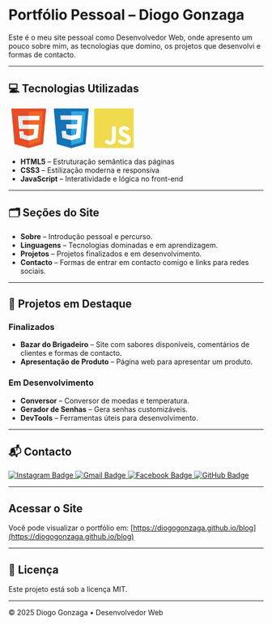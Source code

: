# Portfólio Pessoal – Diogo Gonzaga

Este é o meu site pessoal como Desenvolvedor Web, onde apresento um pouco sobre mim, as tecnologias que domino, os projetos que desenvolvi e formas de contacto.

---



## 💻 Tecnologias Utilizadas


<p align="left">
   <img src="https://raw.githubusercontent.com/devicons/devicon/master/icons/html5/html5-original.svg" width="80" alt="HTML5">
  <img src="https://raw.githubusercontent.com/devicons/devicon/master/icons/css3/css3-original.svg" width="80" alt="CSS3">
  <img src="https://raw.githubusercontent.com/devicons/devicon/master/icons/javascript/javascript-plain.svg" width="80" alt="JavaScript">
</p>

- **HTML5** – Estruturação semântica das páginas
- **CSS3** – Estilização moderna e responsiva
- **JavaScript** – Interatividade e lógica no front-end
---



## 🗂️ Seções do Site

- **Sobre** – Introdução pessoal e percurso.
- **Linguagens** – Tecnologias dominadas e em aprendizagem.
- **Projetos** – Projetos finalizados e em desenvolvimento.
- **Contacto** – Formas de entrar em contacto comigo e links para redes sociais.

---

## 📁 Projetos em Destaque

### Finalizados
- **Bazar do Brigadeiro** – Site com sabores disponíveis, comentários de clientes e formas de contacto.
- **Apresentação de Produto** – Página web para apresentar um produto.

### Em Desenvolvimento
- **Conversor** – Conversor de moedas e temperatura.
- **Gerador de Senhas** – Gera senhas customizáveis.
- **DevTools** – Ferramentas úteis para desenvolvimento.

---

## 📬 Contacto

<div>
<p align="left">
  <a href="https://www.instagram.com/dgzin_gz/" target="_blank">
    <img src="https://img.shields.io/badge/-Instagram-%23E4405F?style=for-the-badge&logo=instagram&logoColor=white" alt="Instagram Badge"/>
  </a>

  <a href="mailto:diogodgonzaga@gmail.com" target="_blank">
    <img src="https://img.shields.io/badge/-Gmail-%23333?style=for-the-badge&logo=gmail&logoColor=white" alt="Gmail Badge"/>
  </a>

  <a href="https://www.facebook.com/people/Diogo-Gonzaga/pfbid0FxdJNCkVCxtZ4vueeLtt4PdtnoinZEKDdBxDuBUisCextzYZtBV64zC79fnXH3C6l/" target="_blank">
    <img src="https://img.shields.io/badge/-Facebook-%231877F2?style=for-the-badge&logo=facebook&logoColor=white" alt="Facebook Badge"/>
  </a>

  <a href="https://github.com/diogogonzaga" target="_blank">
    <img src="https://img.shields.io/badge/-GitHub-%2312100E?style=for-the-badge&logo=github&logoColor=white" alt="GitHub Badge"/>
  </a>
</p>
</div>


---

##  Acessar o Site

Você pode visualizar o portfólio em: [https://diogogonzaga.github.io/blog](https://diogogonzaga.github.io/blog)

---

## 🧾 Licença

Este projeto está sob a licença MIT.

---

© 2025 Diogo Gonzaga • Desenvolvedor Web
